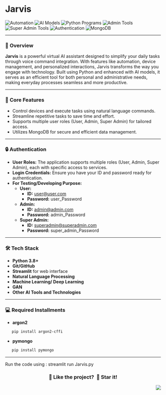 # Jarvis 

![Automation](https://img.shields.io/badge/Automation-ff5733?style=flat-square)
![AI Models](https://img.shields.io/badge/AI-Models-007bff?style=flat-square)
![Python Programs](https://img.shields.io/badge/Python-Programs-ffc300?style=flat-square)
![Admin Tools](https://img.shields.io/badge/Admin-Tools-28a745?style=flat-square)
![Super Admin Tools](https://img.shields.io/badge/Super%20Admin-Tools-6a1b9a?style=flat-square)
![Authentication](https://img.shields.io/badge/Authentication-34495e?style=flat-square)
![MongoDB](https://img.shields.io/badge/MongoDB-Database-e67e22?style=flat-square)

--- 

### 🌟 **Overview** 
**Jarvis** is a powerful virtual AI assistant designed to simplify your daily tasks through voice command integration. With features like automation, device management, and personalized interactions, Jarvis transforms the way you engage with technology. Built using Python and enhanced with AI models, it serves as an efficient tool for both personal and administrative needs, making everyday processes seamless and more productive.

--- 

### 🔑 **Core Features**
- Control devices and execute tasks using natural language commands.
- Streamline repetitive tasks to save time and effort.
- Supports multiple user roles (User, Admin, Super Admin) for tailored access.
- Utilizes MongoDB for secure and efficient data management.

--- 

### 🔒 **Authentication**

- **User Roles:** The application supports multiple roles (User, Admin, Super Admin), each with specific access to services.
- **Login Credentials:** Ensure you have your ID and password ready for authentication.
- **For Testing/Developing Purpose:**
  - **User:**
    - **ID:** user@user.com
    - **Password:** user_Password
  - **Admin:**
    - **ID:** admin@admin.com
    - **Password:** admin_Password
  - **Super Admin:**
    - **ID:** superadmin@superadmin.com
    - **Password:** super_admin_Password

--- 

### 🛠️ **Tech Stack**
- **Python 3.8+**
- **Git/GitHub**
- **Streamlit** for web interface
- **Natural Language Processing**
- **Machine Learning/ Deep Learning**
- **GAN**
- **Other AI Tools and Technologies**

---

### 💻 **Required Installments**
- **argon2** 
```bash 
   pip install argon2-cffi
```
- **pymongo**
```bash 
   pip install pymongo
```
---

Run the code using : streamlit run Jarvis.py

<div align="center">
  <h3>💙 Like the project? &nbsp;🌟 Star it!</h3>
</div>

<a href="#top"><img src="https://img.shields.io/badge/⬆-Back%20to%20Top-red?style=for-the-badge" align="right"/></a>
